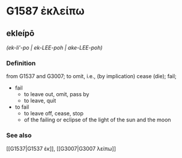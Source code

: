 # G1587 ἐκλείπω

## ekleípō

_(ek-li'-po | ek-LEE-poh | ake-LEE-poh)_

### Definition

from G1537 and G3007; to omit, i.e., (by implication) cease (die); fail; 

- fail
  - to leave out, omit, pass by
  - to leave, quit
- to fail
  - to leave off, cease, stop
  - of the failing or eclipse of the light of the sun and the moon

### See also

[[G1537|G1537 ἐκ]], [[G3007|G3007 λείπω]]
